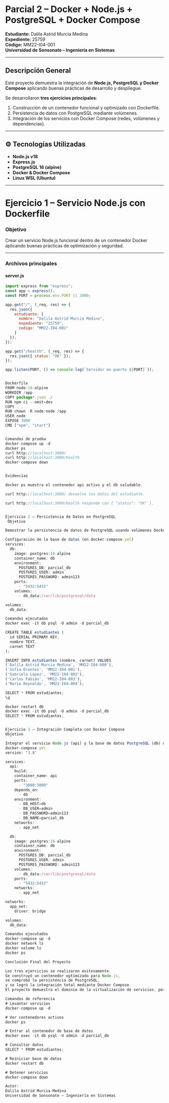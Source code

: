 # Parcial 2 – Docker + Node.js + PostgreSQL + Docker Compose  

**Estudiante:** Dalila Astrid Murcia Medina  
**Expediente:** 25759  
**Código:** MM22-I04-001  
**Universidad de Sonsonate – Ingeniería en Sistemas**

---

##  Descripción General  

Este proyecto demuestra la integración de **Node.js, PostgreSQL y Docker Compose** aplicando buenas prácticas de desarrollo y despliegue.  

Se desarrollaron **tres ejercicios principales**:  
1. Construcción de un contenedor funcional y optimizado con Dockerfile.  
2. Persistencia de datos con PostgreSQL mediante volúmenes.  
3. Integración de los servicios con Docker Compose (redes, volúmenes y dependencias).  

---

## ⚙️ Tecnologías Utilizadas  

- **Node.js v18**  
- **Express.js**  
- **PostgreSQL 16 (alpine)**  
- **Docker & Docker Compose**  
- **Linux WSL (Ubuntu)**  

---

#  Ejercicio 1 – Servicio Node.js con Dockerfile  

###  Objetivo  
Crear un servicio Node.js funcional dentro de un contenedor Docker aplicando buenas prácticas de optimización y seguridad.

---

###  Archivos principales  

#### **server.js**
```js
import express from "express";
const app = express();
const PORT = process.env.PORT || 3000;

app.get("/", (_req, res) => {
  res.json({
    estudiante: {
      nombre: "Dalila Astrid Murcia Medina",
      expediente: "25759",
      codigo: "MM22-I04-001"
    }
  });
});

app.get("/health", (_req, res) => {
  res.json({ status: "OK" });
});

app.listen(PORT, () => console.log(`Servidor en puerto ${PORT}`));


Dockerfile
FROM node:18-alpine
WORKDIR /app
COPY package*.json ./
RUN npm ci --omit=dev
COPY . .
RUN chown -R node:node /app
USER node
EXPOSE 3000
CMD ["npm", "start"]


Comandos de prueba
docker-compose up -d
docker ps
curl http://localhost:3000/
curl http://localhost:3000/health
docker-compose down


Evidencias

docker ps muestra el contenedor api activo y el db saludable.

curl http://localhost:3000/ devuelve los datos del estudiante.

curl http://localhost:3000/health responde con { "status": "OK" }.


Ejercicio 2 – Persistencia de Datos en PostgreSQL
 Objetivo

Demostrar la persistencia de datos de PostgreSQL usando volúmenes Docker.

Configuración de la base de datos (en docker-compose.yml)
services:
  db:
    image: postgres:16-alpine
    container_name: db
    environment:
      POSTGRES_DB: parcial_db
      POSTGRES_USER: admin
      POSTGRES_PASSWORD: admin123
    ports:
      - "5432:5432"
    volumes:
      - db_data:/var/lib/postgresql/data

volumes:
  db_data:

Comandos ejecutados
docker exec -it db psql -U admin -d parcial_db

CREATE TABLE estudiantes (
  id SERIAL PRIMARY KEY,
  nombre TEXT,
  carnet TEXT
);

INSERT INTO estudiantes (nombre, carnet) VALUES
('Dalila Astrid Murcia Medina', 'MM22-I04-000'),
('Sofía Orantes', 'MM22-I04-001'),
('Gabriela López', 'MM22-I04-002'),
('Carlos Fabián', 'MM22-I04-003'),
('Mario Reynaldo', 'MM22-I04-004');

SELECT * FROM estudiantes;
\q

docker restart db
docker exec -it db psql -U admin -d parcial_db
SELECT * FROM estudiantes;


Ejercicio 3 – Integración Completa con Docker Compose
Objetivo

Integrar el servicio Node.js (api) y la base de datos PostgreSQL (db) dentro de una red compartida mediante Docker Compose.
docker-compose.yml
version: "3.8"

services:
  api:
    build: .
    container_name: api
    ports:
      - "3000:3000"
    depends_on:
      - db
    environment:
      - DB_HOST=db
      - DB_USER=admin
      - DB_PASSWORD=admin123
      - DB_NAME=parcial_db
    networks:
      - app_net

  db:
    image: postgres:16-alpine
    container_name: db
    environment:
      POSTGRES_DB: parcial_db
      POSTGRES_USER: admin
      POSTGRES_PASSWORD: admin123
    volumes:
      - db_data:/var/lib/postgresql/data
    ports:
      - "5432:5432"
    networks:
      - app_net

networks:
  app_net:
    driver: bridge

volumes:
  db_data:

Comandos ejecutados
docker-compose up -d
docker network ls
docker volume ls
docker ps

Conclusión Final del Proyecto

Los tres ejercicios se realizaron exitosamente.
Se construyó un contenedor optimizado para Node.js,
se comprobó la persistencia de PostgreSQL,
y se logró la integración total mediante Docker Compose.
El proyecto demuestra el dominio de la virtualización de servicios, persistencia de datos y buenas prácticas de despliegue con Docker.

Comandos de referencia
# Levantar servicios
docker-compose up -d

# Ver contenedores activos
docker ps

# Entrar al contenedor de base de datos
docker exec -it db psql -U admin -d parcial_db

# Consultar datos
SELECT * FROM estudiantes;

# Reiniciar base de datos
docker restart db

# Detener servicios
docker-compose down

Autor:
Dalila Astrid Murcia Medina
Universidad de Sonsonate – Ingeniería en Sistemas

